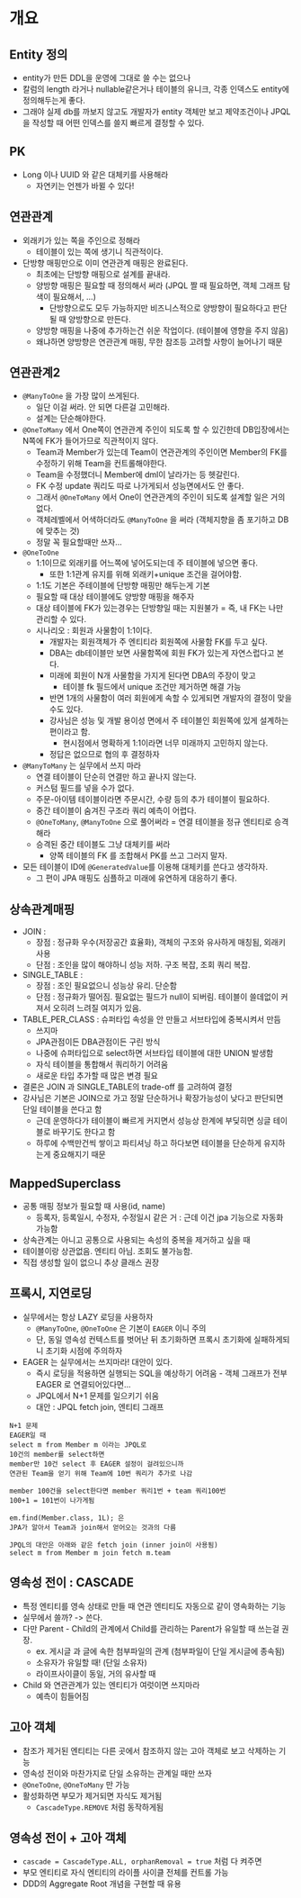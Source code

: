 # 개요

## Entity 정의

* entity가 만든 DDL을 운영에 그대로 쓸 수는 없으나
* 칼럼의 length 라거나 nullable같은거나 테이블의 유니크, 각종 인덱스도 entity에 정의해두는게 좋다.
* 그래야 실제 db를 까보지 않고도 개발자가 entity 객체만 보고 제약조건이나 JPQL을 작성할 때 어떤 인덱스를 쓸지 빠르게 결정할 수 있다.

## PK

* Long 이나 UUID 와 같은 대체키를 사용해라
  * 자연키는 언젠가 바뀔 수 있다!

## 연관관계

* 외래키가 있는 쪽을 주인으로 정해라
  * 테이블이 있는 쪽에 생기니 직관적이다.
* 단방향 매핑만으로 이미 연관관계 매핑은 완료된다.
  * 최초에는 단방향 매핑으로 설계를 끝내라.
  * 양방향 매핑은 필요할 때 정의해서 써라 (JPQL 짤 때 필요하면, 객체 그래프 탐색이 필요해서, ...)
    * 단방향으로도 모두 가능하지만 비즈니스적으로 양방향이 필요하다고 판단될 때 양방향으로 만든다.
  * 양방향 매핑을 나중에 추가하는건 쉬운 작업이다. (테이블에 영향을 주지 않음)
  * 왜냐하면 양방향은 연관관계 매핑, 무한 참조등 고려할 사항이 늘어나기 때문

## 연관관계2

* `@ManyToOne` 을 가장 많이 쓰게된다.
  * 일단 이걸 써라. 안 되면 다른걸 고민해라.
  * 설계는 단순해야한다.
* `@OneToMany` 에서 One쪽이 연관관계 주인이 되도록 할 수 있긴한데 DB입장에서는 N쪽에 FK가 들어가므로 직관적이지 않다.
  * Team과 Member가 있는데 Team이 연관관계의 주인이면 Member의 FK를 수정하기 위해 Team을 컨트롤해야한다.
  * Team을 수정했더니 Member에 dml이 날라가는 등 헷갈린다.
  * FK 수정 update 쿼리도 따로 나가게되서 성능면에서도 안 좋다.
  * 그래서 `@OneToMany` 에서 One이 연관관계의 주인이 되도록 설계할 일은 거의 없다.
  * 객체레벨에서 어색하더라도 `@ManyToOne` 을 써라 (객체지향을 좀 포기하고 DB에 맞추는 것)
  * 정말 꼭 필요할때만 쓰자...
* `@OneToOne`
  * 1:1이므로 외래키를 어느쪽에 넣어도되는데 주 테이블에 넣으면 좋다.
    * 또한 1:1관계 유지를 위해 외래키+unique 조건을 걸어야함.
  * 1:1도 기본은 주테이블에 단방향 매핑만 해두는게 기본
  * 필요할 때 대상 테이블에도 양방향 매핑을 해주자
  * 대상 테이블에 FK가 있는경우는 단방향일 때는 지원불가 = 즉, 내 FK는 나만 관리할 수 있다.
  * 시나리오 : 회원과 사물함이 1:1이다.
    * 개발자는 회원객체가 주 엔티티라 회원쪽에 사물함 FK를 두고 싶다.
    * DBA는 db테이블만 보면 사물함쪽에 회원 FK가 있는게 자연스럽다고 본다.
    * 미래에 회원이 N개 사물함을 가지게 된다면 DBA의 주장이 맞고
      * 테이블 fk 필드에서 unique 조건만 제거하면 해결 가능
    * 반면 1개의 사물함이 여러 회원에게 속할 수 있게되면 개발자의 결정이 맞을 수도 있다.
    * 강사님은 성능 및 개발 용이성 면에서 주 테이블인 회원쪽에 있게 설계하는 편이라고 함.
      * 현시점에서 명확하게 1:1이라면 너무 미래까지 고민하지 않는다.
    * 정답은 없으므로 협의 후 결정하자
* `@ManyToMany` 는 실무에서 쓰지 마라
  * 연결 테이블이 단순히 연결만 하고 끝나지 않는다.
  * 커스텀 필드를 넣을 수가 없다.
  * 주문-아이템 테이블이라면 주문시간, 수량 등의 추가 테이블이 필요하다.
  * 중간 테이블이 숨겨진 구조라 쿼리 예측이 어렵다.
  * `@OneToMany`, `@ManyToOne` 으로 풀어써라 = 연결 테이블을 정규 엔티티로 승격해라
  * 승격된 중간 테이블도 그냥 대체키를 써라
    * 양쪽 테이블의 FK 를 조합해서 PK를 쓰고 그러지 말자.
* 모든 테이블이 ID에 `@GeneratedValue`를 이용해 대체키를 쓴다고 생각하자.
  * 그 편이 JPA 매핑도 심플하고 미래에 유연하게 대응하기 좋다.

## 상속관계매핑

* JOIN : 
  * 장점 : 정규화 우수(저장공간 효율화), 객체의 구조와 유사하게 매칭됨, 외래키 사용
  * 단점 : 조인을 많이 해야하니 성능 저하. 구조 복잡, 조회 쿼리 복잡.
* SINGLE_TABLE : 
  * 장점 : 조인 필요없으니 성능상 유리. 단순함 
  * 단점 : 정규화가 떨어짐. 필요없는 필드가 null이 되버림. 테이블이 쓸데없이 커져서 오히려 느려질 여지가 있음.
* TABLE_PER_CLASS : 슈퍼타입 속성을 안 만들고 서브타입에 중복시켜서 만듬
  * 쓰지마
  * JPA관점이든 DBA관점이든 구린 방식
  * 나중에 슈퍼타입으로 select하면 서브타입 테이블에 대한 UNION 발생함
  * 자식 테이블을 통합해서 쿼리하기 어려움
  * 새로운 타입 추가할 때 많은 변경 필요
* 결론은 JOIN 과 SINGLE_TABLE의 trade-off 를 고려하여 결정
* 강사님은 기본은 JOIN으로 가고 정말 단순하거나 확장가능성이 낮다고 판단되면 단일 테이블을 쓴다고 함
  * 근데 운영하다가 테이블이 빠르게 커지면서 성능상 한계에 부딪히면 싱글 테이블로 바꾸기도 한다고 함
  * 하루에 수백만건씩 쌓이고 파티셔닝 하고 하다보면 테이블을 단순하게 유지하는게 중요해지기 때문


## MappedSuperclass

* 공통 매핑 정보가 필요할 때 사용(id, name)
  * 등록자, 등록일시, 수정자, 수정일시 같은 거 : 근데 이건 jpa 기능으로 자동화 가능함
* 상속관계는 아니고 공통으로 사용되는 속성의 중복을 제거하고 싶을 때
* 테이블이랑 상관없음. 엔티티 아님. 조회도 불가능함.
* 직접 생성할 일이 없으니 추상 클래스 권장

## 프록시, 지연로딩

* 실무에서는 항상 LAZY 로딩을 사용하자
  * `@ManyToOne`, `@OneToOne` 은 기본이 `EAGER` 이니 주의
  * 단, 동일 영속성 컨텍스트를 벗어난 뒤 초기화하면 프록시 초기화에 실패하게되니 초기화 시점에 주의하자
* EAGER 는 실무에서는 쓰지마라! 대안이 있다.
  * 즉시 로딩을 적용하면 실행되는 SQL을 예상하기 어려움 - 객체 그래프가 전부 EAGER 로 연결되어있다면...
  * JPQL에서 N+1 문제를 일으키기 쉬움
  * 대안 : JPQL fetch join, 엔티티 그래프

```
N+1 문제
EAGER일 때 
select m from Member m 이라는 JPQL로
10건의 member를 select하면 
member만 10건 select 후 EAGER 설정이 걸려있으니까
연관된 Team을 얻기 위해 Team에 10번 쿼리가 추가로 나감

member 100건을 select한다면 member 쿼리1번 + team 쿼리100번
100+1 = 101번이 나가게됨

em.find(Member.class, 1L); 은
JPA가 알아서 Team과 join해서 얻어오는 것과의 다름

JPQL의 대안은 아래와 같은 fetch join (inner join이 사용됨)
select m from Member m join fetch m.team
```

## 영속성 전이 : CASCADE

* 특정 엔티티를 영속 상태로 만들 때 연관 엔티티도 자동으로 같이 영속화하는 기능
* 실무에서 쓸까? -> 쓴다.
* 다만 Parent - Child의 관계에서 Child를 관리하는 Parent가 유일할 때 쓰는걸 권장.
  * ex. 게시글 과 글에 속한 첨부파일의 관계 (첨부파일이 단일 게시글에 종속됨)
  * 소유자가 유일할 때! (단일 소유자)
  * 라이프사이클이 동일, 거의 유사할 때
* Child 와 연관관계가 있는 엔티티가 여럿이면 쓰지마라
  * 예측이 힘들어짐

## 고아 객체

* 참조가 제거된 엔티티는 다른 곳에서 참조하지 않는 고아 객체로 보고 삭제하는 기능
* 영속성 전이와 마찬가지로 단일 소유하는 관계일 때만 쓰자
* `@OneToOne`, `@OneToMany` 만 가능
* 활성화하면 부모가 제거되면 자식도 제거됨
  * `CascadeType.REMOVE` 처럼 동작하게됨

## 영속성 전이 + 고아 객체

* `cascade = CascadeType.ALL, orphanRemoval = true` 처럼 다 켜주면
* 부모 엔티티로 자식 엔티티의 라이플 사이클 전체를 컨트롤 가능
* DDD의 Aggregate Root 개념을 구현할 때 유용 